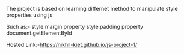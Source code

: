 The project is based on learning differnet method to manipulate style properties using js

Such as:-
style.margin property
style.padding property
document.getElementById

Hosted Link:-https://nikhil-kiet.github.io/js-project-1/
